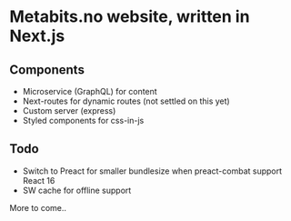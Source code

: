 # Metabits.no website, written in Next.js

## Components

* Microservice (GraphQL) for content
* Next-routes for dynamic routes (not settled on this yet)
* Custom server (express)
* Styled components for css-in-js

## Todo

* Switch to Preact for smaller bundlesize when preact-combat support React 16
* SW cache for offline support

More to come..

